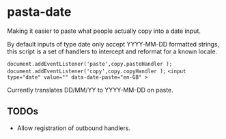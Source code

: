 # pasta-date
Making it easier to paste what people actually copy into a date input.

By default inputs of type date only accept YYYY-MM-DD formatted strings, this script is a set of handlers to intercept and reformat for a known locale.

```document.addEventListener('paste',copy.pasteHandler );```
```document.addEventListener('copy',copy.copyHandler );```
```<input type="date" value="" data-date-paste="en-GB" >```

Currently translates DD/MM/YY to YYYY-MM-DD on paste.

## TODOs

- Allow registration of outbound handlers.
